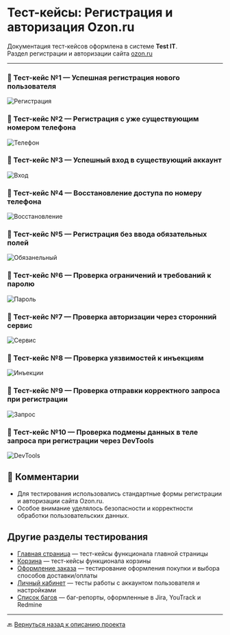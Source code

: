 # Тест-кейсы: Регистрация и авторизация Ozon.ru

Документация тест-кейсов оформлена в системе **Test IT**. <br> 
Раздел регистрации и авторизации сайта [ozon.ru](https://www.ozon.ru)

---

### 🔹 Тест-кейс №1 — Успешная регистрация нового пользователя
![Регистрация](screens/TestIt1.png)

### 🔹 Тест-кейс №2 — Регистрация с уже существующим номером телефона
![Телефон](screens/TestIt2.png)

### 🔹 Тест-кейс №3 — Успешный вход в существующий аккаунт
![Вход](screens/TestIt3.png)

### 🔹 Тест-кейс №4 — Восстановление доступа по номеру телефона
![Восстановление](screens/TestIt4.png)

### 🔹 Тест-кейс №5 — Регистрация без ввода обязательных полей
![Обязанельный](screens/TestIt5.png)

### 🔹 Тест-кейс №6 — Проверка ограничений и требований к паролю
![Пароль](screens/TestIt6.png)

### 🔹 Тест-кейс №7 — Проверка авторизации через сторонний сервис
![Сервис](screens/TestIt7.png)

### 🔹 Тест-кейс №8 — Проверка уязвимостей к инъекциям
![Инъекции](screens/TestIt8.png)

### 🔹 Тест-кейс №9 — Проверка отправки корректного запроса при регистрации
![Запрос](screens/TestIt9.png)

### 🔹 Тест-кейс №10 — Проверка подмены данных в теле запроса при регистрации через DevTools
![DevTools](screens/TestIt10.png)

## 💬 Комментарии

* Для тестирования использовались стандартные формы регистрации и авторизации сайта Ozon.ru.
* Особое внимание уделялось безопасности и корректности обработки пользовательских данных.

## Другие разделы тестирования

- [Главная страница](https://github.com/daniilg17/testing-website/blob/main/MainPageTR.md) — тест-кейсы функционала главной страницы  
- [Корзина](https://github.com/daniilg17/testing-website/blob/main/basketQase.md) — тест-кейсы функционала корзины  
- [Оформление заказа](https://github.com/daniilg17/testing-website/blob/main/orderQatouch.md) — тестирование оформления покупки и выбора способов доставки/оплаты  
- [Личный кабинет](https://github.com/daniilg17/testing-website/blob/main/profileTestiny.md) — тесты работы с аккаунтом пользователя и настройками
- [Список багов](https://github.com/daniilg17/testing-website/blob/main/bugs.md) — баг-репорты, оформленные в Jira, YouTrack и Redmine  

---

🔙 [Вернуться назад к описанию проекта](https://github.com/daniilg17/testing-website/blob/main/README.md)